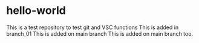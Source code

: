 # hello-world
This is a test repository to test git and VSC functions
This is added in branch_01
This is added on main branch
This is added on main branch too.
